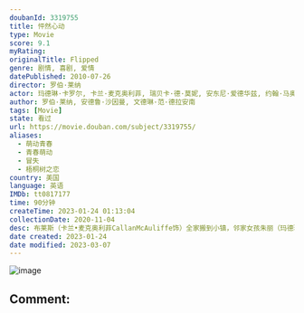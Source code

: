 ```yaml
---
doubanId: 3319755
title: 怦然心动
type: Movie
score: 9.1
myRating: 
originalTitle: Flipped
genre: 剧情, 喜剧, 爱情
datePublished: 2010-07-26
director: 罗伯·莱纳
actor: 玛德琳·卡罗尔, 卡兰·麦克奥利菲, 瑞贝卡·德·莫妮, 安东尼·爱德华兹, 约翰·马奥尼, 佩内洛普·安·米勒, 艾丹·奎因, 凯文·韦斯曼, 摩根·莉莉, 瑞安·克茨纳, 吉莉安·普法夫, 迈克尔·博萨, 博·勒纳, 杰奎琳·埃沃拉, 泰勒·格鲁秀斯, 艾莉·布莱恩特, 阿什莉·泰勒, 伊瑟尔·布罗萨德, 科迪·霍恩, 迈克尔·博尔顿, 肖恩·哈珀, 斯戴芬妮·斯考特, 帕特丽夏·伦茨, 马修·戈尔德, 阿罗拉·凯瑟琳·史密斯, 凯莉·唐纳利, 索菲亚·撒高, 米歇尔·梅斯默, 斯科特·乔尔·吉兹基, 罗德·迈尔斯, undefined, 凯特琳·帕西托
author: 罗伯·莱纳, 安德鲁·沙因曼, 文德琳·范·德拉安南
tags: [Movie]
state: 看过
url: https://movie.douban.com/subject/3319755/
aliases:
  - 萌动青春
  - 青春萌动
  - 冒失
  - 梧桐树之恋
country: 美国
language: 英语
IMDb: tt0817177
time: 90分钟
createTime: 2023-01-24 01:13:04
collectionDate: 2020-11-04
desc: 布莱斯（卡兰•麦克奥利菲CallanMcAuliffe饰）全家搬到小镇，邻家女孩朱丽（玛德琳•卡罗尔MadelineCarroll饰）前来帮忙。她对他一见钟情，心愿是获得他的吻。两人是同班...
date created: 2023-01-24
date modified: 2023-03-07
---
```


![image](p501177648.jpg)

Comment:
---
